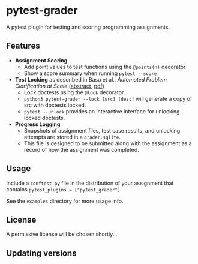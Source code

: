 # pytest-grader

A pytest plugin for testing and scoring programming assignments.

## Features

- **Assignment Scoring**
  - Add point values to test functions using the `@points(n)` decorator
  - Show a score summary when running `pytest --score`
- **Test Locking** as described in Basu et al., *Automated Problem Clarification at Scale* ([abstract](https://dl.acm.org/doi/10.1145/2724660.2724679), [pdf](http://denero.org/content/pubs/las15_basu_unlocking.pdf))
  - Lock doctests using the `@lock` decorator.
  - `python3 pytest-grader --lock [src] [dest]` will generate a copy of src with doctests locked.
  - `pytest --unlock` provides an interactive interface for unlocking locked doctests.
- **Progress Logging**
  - Snapshots of assignment files, test case results, and unlocking attempts are stored in a `grader.sqlite`.
  - This file is designed to be submitted along with the assignment as a record of how the assignment was completed.

## Usage

Include a `conftest.py` file in the distribution of your assignment that contains `pytest_plugins = ["pytest_grader"]`.

See the `examples` directory for more usage info.

## License

A permissive license will be chosen shortly...

## Updating versions

